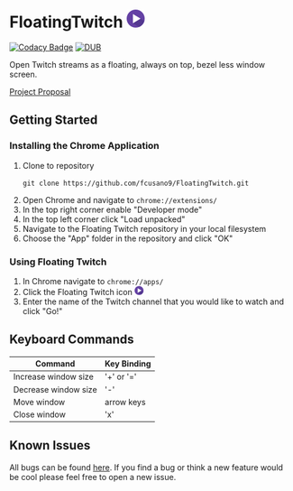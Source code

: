 # FloatingTwitch ![logo]
[![Codacy Badge](https://api.codacy.com/project/badge/Grade/9355d67f0ca948e0aaa182524a8d8eea)](https://www.codacy.com/app/frank.cusano9/FloatingTwitch?utm_source=github.com&amp;utm_medium=referral&amp;utm_content=fcusano9/FloatingTwitch&amp;utm_campaign=Badge_Grade)
[![DUB](https://img.shields.io/dub/l/vibe-d.svg)](https://github.com/fcusano9/FloatingTwitch/blob/master/LICENSE)

Open Twitch streams as a floating, always on top, bezel less window screen.

[Project Proposal][proposal]

## Getting Started
### Installing the Chrome Application
1. Clone to repository
	```
	git clone https://github.com/fcusano9/FloatingTwitch.git
	```
2. Open Chrome and navigate to `chrome://extensions/`
3. In the top right corner enable "Developer mode"
4. In the top left corner click "Load unpacked"
5. Navigate to the Floating Twitch repository in your local filesystem
6. Choose the "App" folder in the repository and click "OK"

### Using Floating Twitch
1. In Chrome navigate to `chrome://apps/`
2. Click the Floating Twitch icon ![logoSmall]
3. Enter the name of the Twitch channel that you would like to watch and click "Go!"

## Keyboard Commands

| Command                 | Key Binding  |
|-------------------------|--------------|
| Increase window size    | '+' or '='   |
| Decrease window size    | '-'          |
| Move window             | arrow keys   |
| Close window            | 'x'          |

<!--| Toggle "always-on-top"  | 'a'          | -->

## Known Issues

All bugs can be found [here][issues]. If you find a bug or think a new feature would be cool please feel free to open a new issue.


[proposal]: https://docs.google.com/document/d/1vZcIwQb57SDxl5FSRnGhnvY34vCmw6Ggg1762NrcfIY/edit?usp=sharing
[issues]: https://github.com/fcusano9/FloatingTwitch/issues

[logo]: App/images/logo32.png
[logoSmall]: App/images/logo16.png
